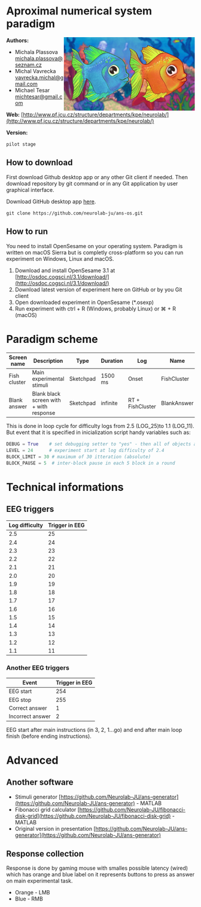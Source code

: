 # Aproximal numerical system paradigm
<img src="https://github.com/neurolab-ju/ans-os/blob/master/stimuli/instruction_fishes.jpg?raw=true" align="right" width="350">

**Authors:**<br>

- Michala Plassova <michala.plassova@seznam.cz>
- Michal Vavrecka <vavrecka.michal@gmail.com>
- Michael Tesar <michtesar@gmail.com>

**Web:**
[http://www.pf.jcu.cz/structure/departments/kpe/neurolab/](http://www.pf.jcu.cz/structure/departments/kpe/neurolab/)

**Version:**
```
pilot stage
```

## How to download
First download Github desktop app or any other Git client if needed. Then download repository by git command or in any Git application by user graphical interface.

Download GitHub desktop app [here](https://desktop.github.com).
```
git clone https://github.com/neurolab-ju/ans-os.git
```

## How to run
You need to install OpenSesame on your operating system. Paradigm is written on macOS Sierra but is completly cross-platform so you can run experiment on Windows, Linux and macOS.
 1. Download and install OpenSesame 3.1 at [http://osdoc.cogsci.nl/3.1/download/](http://osdoc.cogsci.nl/3.1/download/)
 1. Download latest version of experiment here on GitHub or by you Git client
 1. Open downloaded experiment in OpenSesame (*.osexp)
 1. Run experiment with ctrl + R (Windows, probably Linux) or ⌘ + R (macOS)

# Paradigm scheme
| Screen name  | Description                             | Type      | Duration | Log              | Name        |
|--------------|-----------------------------------------|-----------|----------|------------------|-------------|
| Fish cluster | Main experimental stimuli               | Sketchpad | 1500 ms  | Onset            | FishCluster |
| Blank answer | Blank black screen with + with response | Sketchpad | infinite | RT + FishCluster | BlankAnswer |

This is done in loop cycle for difficulty logs from 2.5 (LOG_25)to 1.1 (LOG_11). But event that it is specified in inicialization script handy variables such as:

```python
DEBUG = True    # set debugging setter to "yes" - then all of objects act like it
LEVEL = 24      # experiment start at log difficulty of 2.4
BLOCK_LIMIT = 30 # maximum of 30 itteration (absolute)
BLOCK_PAUSE = 5  # inter-block pause in each 5 block in a round
```

# Technical informations
## EEG triggers
| Log difficulty | Trigger in EEG |
|----------------|----------------|
| 2.5            | 25             |
| 2.4            | 24             |
| 2.3            | 23             |
| 2.2            | 22             |
| 2.1            | 21             |
| 2.0            | 20             |
| 1.9            | 19             |
| 1.8            | 18             |
| 1.7            | 17             |
| 1.6            | 16             |
| 1.5            | 15             |
| 1.4            | 14             |
| 1.3            | 13             |
| 1.2            | 12             |
| 1.1            | 11             |

### Another EEG triggers
| Event            | Trigger in EEG |
|------------------|----------------|
| EEG start        | 254            |
| EEG stop         | 255            |
| Correct answer   | 1              |
| Incorrect answer | 2              |

EEG start after main instructions (in 3, 2, 1...go) and end after main loop finish (before ending instructions).

# Advanced
## Another software
- Stimuli generator [https://github.com/Neurolab-JU/ans-generator](https://github.com/Neurolab-JU/ans-generator) - MATLAB
- Fibonacci grid calculator [https://github.com/Neurolab-JU/fibonacci-disk-grid](https://github.com/Neurolab-JU/fibonacci-disk-grid) - MATLAB
- Original version in presentation [https://github.com/Neurolab-JU/ans-generator](https://github.com/Neurolab-JU/ans-generator)

## Response collection
Response is done by gaming mouse with smalles possible latency (wired) which has orange and blue label on it represents buttons to press as answer on main experimental task.
- Orange - LMB
- Blue - RMB
